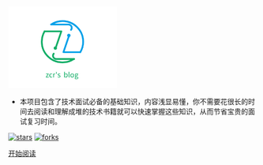 <img width="220px" src="pictures/public/zcr's blog.png">


- 本项目包含了技术面试必备的基础知识，内容浅显易懂，你不需要花很长的时间去阅读和理解成堆的技术书籍就可以快速掌握这些知识，从而节省宝贵的面试复习时间。

<!--<span id="busuanzi_container_site_pv">Site View : <span id="busuanzi_value_site_pv">-->

[![stars](https://badgen.net/github/stars/coderzcr/Senior-Java?icon=github&color=4ab8a1)](https://github.com/coderzcr/Senior-Java) [![forks](https://badgen.net/github/forks/coderzcr/coderzcr?icon=github&color=4ab8a1)](https://github.com/coderzcr/Senior-Java)

[开始阅读](README.md)


